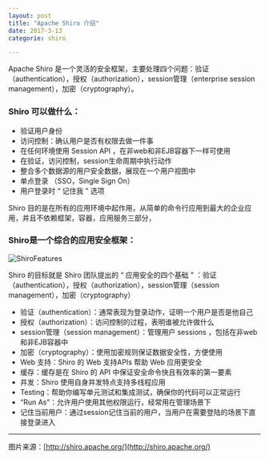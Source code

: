 ```yaml
---
layout: post
title: "Apache Shiro 介绍"
date: 2017-3-13
categorie: shiro

---
```


Apache Shiro 是一个灵活的安全框架，主要处理四个问题：验证（authentication），授权（authorization），session管理（enterprise session management），加密（cryptography）。

### Shiro 可以做什么：
* 验证用户身份
* 访问控制：确认用户是否有权限去做一件事
* 在任何环境使用 Session API ，在非web和非EJB容器下一样可使用 
* 在验证，访问控制，session生命周期中执行动作
* 整合多个数据源的用户安全数据，展现在一个用户视图中
* 单点登录 （SSO，Single Sign On）
* 用户登录时 “ 记住我 ” 选项

Shiro 目的是在所有的应用环境中起作用，从简单的命令行应用到最大的企业应用，并且不依赖框架，容器，应用服务三部分，

### Shiro是一个综合的应用安全框架：

![ShiroFeatures](http://wangyz.win/assets/images/ShiroFeatures.png) 

Shiro 的目标就是 Shiro 团队提出的 “ 应用安全的四个基础 ” ：验证（authentication），授权（authorization），session管理（session management），加密（cryptography）
* 验证（authentication）：通常表现为登录动作，证明一个用户是否是他自己
* 授权（authorization）：访问控制的过程，表明谁被允许做什么
* session管理（session management）：管理用户 sessions ，包括在非web和非EJB容器中
* 加密（cryptography）：使用加密规则保证数据安全性，方便使用
* Web 支持：Shiro 的 Web 支持APIs 帮助 Web 应用更安全
* 缓存：缓存是在 Shiro 的 API 中保证安全命令快且有效率的第一要素
* 并发：Shiro 使用自身并发特点支持多线程应用
* Testing：帮助你编写单元测试和集成测试，确保你的代码可以正常运行
* “Run As”：允许用户使用其他权限运行，经常用在管理场景下
* 记住当前用户：通过session记住当前的用户，当用户在需要登陆的场景下直接登录进入

---



图片来源：[http://shiro.apache.org/](http://shiro.apache.org/)